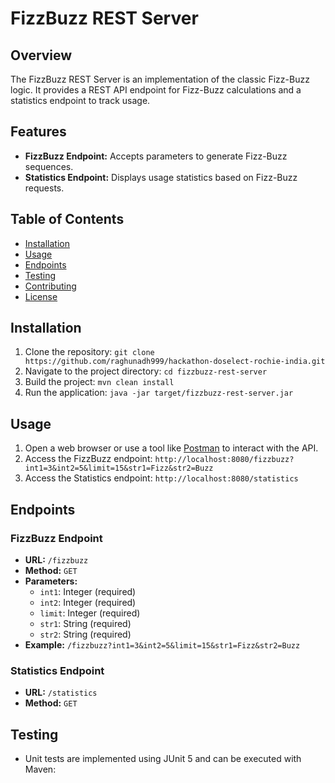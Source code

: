 # FizzBuzz REST Server

## Overview
The FizzBuzz REST Server is an implementation of the classic Fizz-Buzz logic. It provides a REST API endpoint for Fizz-Buzz calculations and a statistics endpoint to track usage.

## Features
- **FizzBuzz Endpoint:** Accepts parameters to generate Fizz-Buzz sequences.
- **Statistics Endpoint:** Displays usage statistics based on Fizz-Buzz requests.

## Table of Contents
- [Installation](#installation)
- [Usage](#usage)
- [Endpoints](#endpoints)
- [Testing](#testing)
- [Contributing](#contributing)
- [License](#license)

## Installation
1. Clone the repository: `git clone https://github.com/raghunadh999/hackathon-doselect-rochie-india.git`
2. Navigate to the project directory: `cd fizzbuzz-rest-server`
3. Build the project: `mvn clean install`
4. Run the application: `java -jar target/fizzbuzz-rest-server.jar`

## Usage
1. Open a web browser or use a tool like [Postman](https://www.postman.com/) to interact with the API.
2. Access the FizzBuzz endpoint: `http://localhost:8080/fizzbuzz?int1=3&int2=5&limit=15&str1=Fizz&str2=Buzz`
3. Access the Statistics endpoint: `http://localhost:8080/statistics`

## Endpoints

### FizzBuzz Endpoint
- **URL:** `/fizzbuzz`
- **Method:** `GET`
- **Parameters:**
  - `int1`: Integer (required)
  - `int2`: Integer (required)
  - `limit`: Integer (required)
  - `str1`: String (required)
  - `str2`: String (required)
- **Example:** `/fizzbuzz?int1=3&int2=5&limit=15&str1=Fizz&str2=Buzz`

### Statistics Endpoint
- **URL:** `/statistics`
- **Method:** `GET`

## Testing
- Unit tests are implemented using JUnit 5 and can be executed with Maven:
